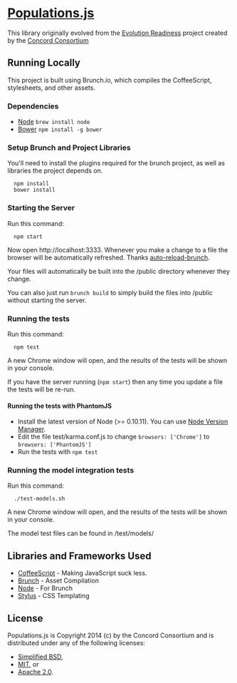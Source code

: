 # [Populations.js](https://github.com/concord-consortium/populations.js)

This library originally evolved from the [Evolution Readiness](http://concord.org/projects/evolution-readiness) project created by
the [Concord Consortium](http://www.concord.org/)

## Running Locally

This project is built using Brunch.io, which compiles the CoffeeScript,
stylesheets, and other assets.

### Dependencies

* [Node](http://nodejs.org/) `brew install node`
* [Bower](http://bower.io/) `npm install -g bower`

### Setup Brunch and Project Libraries

You'll need to install the plugins required for the brunch project, as well
as libraries the project depends on.

```
  npm install
  bower install
```

### Starting the Server

Run this command:

```
  npm start
```

Now open http://localhost:3333. Whenever you make a change to a file the
browser will be automatically refreshed. Thanks
[auto-reload-brunch](https://github.com/brunch/auto-reload-brunch).

Your files will automatically be built into the /public directory
whenever they change.

You can also just run `brunch build` to simply build the files into /public without starting 
the server.

### Running the tests

Run this command:

```
  npm test
```

A new Chrome window will open, and the results of the tests will be shown in your console.

If you have the server running (`npm start`) then any time you update a file the tests will
be re-run.

#### Running the tests with PhantomJS

* Install the latest version of Node (>= 0.10.11). You can use [Node Version Manager](https://github.com/creationix/nvm).
* Edit the file test/karma.conf.js to change `browsers: ['Chrome']` to `browsers: ['PhantomJS']`
* Run the tests with `npm test`

### Running the model integration tests

Run this command:

```
  ./test-models.sh
```

A new Chrome window will open, and the results of the tests will be shown in your console.

The model test files can be found in /test/models/


## Libraries and Frameworks Used

* [CoffeeScript](http://coffeescript.org/) - Making JavaScript suck less.
* [Brunch](http://brunch.io) - Asset Compilation
* [Node](http://nodejs.org/) - For Brunch
* [Stylus](http://learnboost.github.com/stylus/) - CSS Templating

## License

Populations.js is Copyright 2014 (c) by the Concord Consortium and is distributed under
any of the following licenses:

- [Simplified BSD](http://www.opensource.org/licenses/BSD-2-Clause),
- [MIT](http://www.opensource.org/licenses/MIT), or
- [Apache 2.0](http://www.opensource.org/licenses/Apache-2.0).
